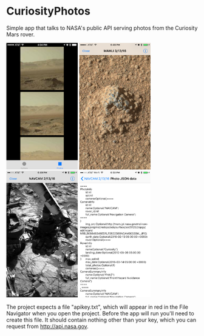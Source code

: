 # CuriosityPhotos
Simple app that talks to NASA's public API serving photos from the Curiosity Mars rover.

<img src="https://raw.githubusercontent.com/cruinh/CuriosityPhotos/master/Screenshots/IMG_0522.png" alt="Curiosity photo #1" width="188" height="334">

<img src="https://raw.githubusercontent.com/cruinh/CuriosityPhotos/master/Screenshots/IMG_0531.png" alt="Curiosity photo #2" width="188" height="334">

<img src="https://raw.githubusercontent.com/cruinh/CuriosityPhotos/master/Screenshots/IMG_0532.png" alt="Curiosity photo #2" width="188" height="334">

<img src="https://raw.githubusercontent.com/cruinh/CuriosityPhotos/master/Screenshots/IMG_0533.png" alt="Curiosity JSON response" width="188" height="334">

The project expects a file "apikey.txt", which will appear in red in the File Navigator when you open the project.  Before the app will run you'll need to create this file.  It should contain nothing other than your key, which you can request from http://api.nasa.gov.